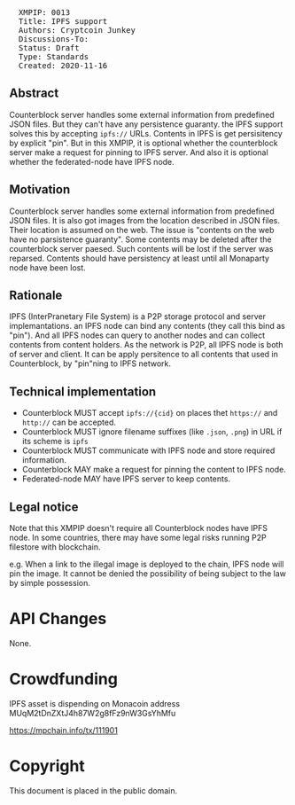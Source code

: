 <pre>
  XMPIP: 0013
  Title: IPFS support
  Authors: Cryptcoin Junkey
  Discussions-To: 
  Status: Draft
  Type: Standards
  Created: 2020-11-16
</pre>

## Abstract ##

Counterblock server handles some external information from predefined JSON files.
But they can't have any persistence guaranty. the IPFS support solves this by accepting `ipfs://` URLs.
Contents in IPFS is get persisitency by explicit "pin".
But in this XMPIP, it is optional whether the counterblock server make a request for pinning to IPFS server.
And also it is optional whether the federated-node have IPFS node.

## Motivation ##

Counterblock server handles some external information from predefined JSON files.
It is also got images from the location described in JSON files.
Their location is assumed on the web.
The issue is "contents on the web have no parsistence guaranty". 
Some contents may be deleted after the counterblock server paesed.
Such contents will be lost if the server was reparsed.
Contents should have persistency at least until all Monaparty node have been lost.

## Rationale ##

IPFS (InterPranetary File System) is a P2P storage protocol and server implemantations.
an IPFS node can bind any contents (they call this bind as "pin").
And all IPFS nodes can query to another nodes and can collect contents from content holders.
As the network is P2P, all IPFS node is both of server and client.
It can be apply persitence to all contents that used in Counterblock, by "pin"ning to IPFS network.


## Technical implementation ##

* Counterblock MUST accept `ipfs://{cid}` on places thet `https://` and `http://` can be accepted.
* Counterblock MUST ignore filename suffixes (like `.json`, `.png`) in URL if its scheme is `ipfs`
* Counterblock MUST communicate with IPFS node and store required information.
* Counterblock MAY make a request for pinning the content to IPFS node.
* Federated-node MAY have IPFS server to keep contents.

## Legal notice ##

Note that this XMPIP doesn't require all Counterblock nodes have IPFS node.
In some countries, there may have some legal risks running P2P filestore with blockchain.

e.g. When a link to the illegal image is deployed to the chain, IPFS node will pin the image.
It cannot be denied the possibility of being subject to the law by simple possession.

# API Changes

None.

# Crowdfunding

IPFS asset is dispending on Monacoin address MUqM2tDnZXtJ4h87W2g8fFz9nW3GsYhMfu

https://mpchain.info/tx/111901

# Copyright

This document is placed in the public domain.
